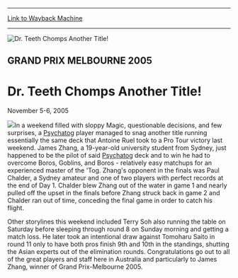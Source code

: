 
---
[Link to Wayback Machine](https://web.archive.org/web/20170412211917/http://magic.wizards.com/en/events/coverage/gpmel05)

[_metadata_:generator]:- "Drupal 7 (http://drupal.org)"
[_metadata_:node]:- "563186"
[_metadata_:source]:- "div-block-system-main"
[_metadata_:title]:- "Dr. Teeth Chomps Another Title!"
[_metadata_:wayback_capture_timestamp]:- "2017-04-12 21:19:17"
[_metadata_:wayback_raw_url]:- "https://web.archive.org/web/20170412211917id_/http://magic.wizards.com/en/events/coverage/gpmel05"
[_metadata_:wayback_url]:- "http://magic.wizards.com/en/events/coverage/gpmel05"
---







![Dr. Teeth Chomps Another Title!](https://media.magic.wizards.com/images/banner/large_1_4.jpg)





GRAND PRIX MELBOURNE 2005
-------------------------


Dr. Teeth Chomps Another Title!
===============================




November 5-6, 2005











![](https://media.magic.wizards.com/image_legacy_migration/sideboard/images/gpmelb05/win.jpg)In a weekend filled with sloppy Magic, questionable decisions, and few surprises, a [Psychatog](http://gatherer.wizards.com/Pages/Card/Details.aspx?name=Psychatog) player managed to snag another title running essentially the same deck that Antoine Ruel took to a Pro Tour victory last weekend. James Zhang, a 19-year-old university student from Sydney, just happened to be the pilot of said [Psychatog](http://gatherer.wizards.com/Pages/Card/Details.aspx?name=Psychatog) deck and to win he had to overcome Boros, Goblins, and Boros - relatively easy matchups for an experienced master of the 'Tog. Zhang's opponent in the finals was Paul Chalder, a Sydney amateur and one of two players with perfect records at the end of Day 1. Chalder blew Zhang out of the water in game 1 and nearly pulled off the upset in the finals before Zhang struck back in game 2 and Chalder ran out of time, conceding the final game in order to catch his flight.


Other storylines this weekend included Terry Soh also running the table on Saturday before sleeping through round 8 on Sunday morning and getting a match loss. He later took an intentional draw against Tomoharu Saito in round 11 only to have both pros finish 9th and 10th in the standings, shutting the Asian experts out of the elimination rounds. Congratulations go out to all of the great players and staff here in Australia and particularly to James Zhang, winner of Grand Prix-Melbourne 2005.


  

 

